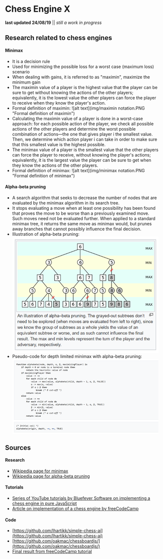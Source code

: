 # Chess Engine X

**last updated 24/08/19** || *still a work in progress*

Research related to chess engines
------

#### Minimax
+ It is a decision rule
+ Used for minimizing the possible loss for a worst case (maximum loss) scenario
+ When dealing with gains, it is referred to as "maximin", maximize the minimum gain
+ The maximin value of a player is the highest value that the player can be sure to get without knowing the actions of the other players; equivalently, it is the lowest value the other players can force the player to receive when they know the player's action.
+ Formal definition of maximin: ![alt text](img/maximin notation.PNG "Formal definition of maximin")
+ Calculating the maximin value of a player is done in a worst-case approach: for each possible action of the player, we check all possible actions of the other players and determine the worst possible combination of actions—the one that gives player i the smallest value. Then, we determine which action player i can take in order to make sure that this smallest value is the highest possible.
+ The minimax value of a player is the smallest value that the other players can force the player to receive, without knowing the player's actions; equivalently, it is the largest value the player can be sure to get when they know the actions of the other players.
+ Formal definition of minimax: ![alt text](img/minimax notation.PNG "Formal definition of minimax")

#### Alpha-beta pruning
+ A search algorithm that seeks to decrease the number of nodes that are evaluated by the minimax algorithm in its search tree.
+ It stops evaluating a move when at least one possibility has been found that proves the move to be worse than a previously examined move. Such moves need not be evaluated further. When applied to a standard minimax tree, it returns the same move as minimax would, but prunes away branches that cannot possibly influence the final decision.
+ Illustration of alpha-beta pruning: ![alt text](img/alpha-beta%20pruning%201.PNG "Illustration of alpha-beta pruning")
+ Pseudo-code for depth limited minimax with alpha-beta pruning: ![alt text](img/alpha-beta%20pruning%202.PNG "Pseudo-code for depth limited minimax with alpha-beta pruning")

Sources
------

#### Research
+ [Wikipedia page for minimax](https://en.wikipedia.org/wiki/Minimax)
+ [Wikipedia page for alpha-beta pruning](https://en.wikipedia.org/wiki/Alpha%E2%80%93beta_pruning)

#### Tutorials
+ [Series of YouTube tutorials by Bluefever Software on implementing a chess engine in pure JavaScript](https://www.youtube.com/watch?v=2eA0bD3wV3Q "First video")
+ [Article on implementation of a chess engine by freeCodeCamp](https://en.wikipedia.org/wiki/Alpha%E2%80%93beta_pruning)

#### Code
+ [https://github.com/lhartikk/simple-chess-ai](https://github.com/lhartikk/simple-chess-ai)
+ [https://github.com/oakmac/chessboardjs/](https://github.com/oakmac/chessboardjs/)
+ [Final result from freeCodeCamp tutorial](https://jsfiddle.net/q76uzxwe/1/)
